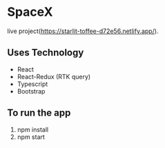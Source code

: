 # SpaceX

live project(https://starlit-toffee-d72e56.netlify.app/).

## Uses Technology

- React
- React-Redux (RTK query)
- Typescript
- Bootstrap

## To run the app

1. npm install
2. npm start
